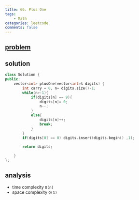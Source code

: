 ```yaml
---
title: 66. Plus One
tags:  
    - Math
categories: leetcode
comments: false
---
```


## [problem](https://leetcode.com/problems/plus-one/)

## solution
```c++
class Solution {
public:
    vector<int> plusOne(vector<int>& digits) {
        int carry = 0, n= digits.size()-1;
        while(n>-1){
            if(digits[n] == 9){
                digits[n]= 0;
                n--;
            }
            else{
                digits[n]++;
                break;
            }
        }
        if(digits[0] == 0) digits.insert(digits.begin() ,1);
        
        return digits;
        
    }
};
```

## analysis
- time complexity `O(n)`
- space complexity `O(1)`